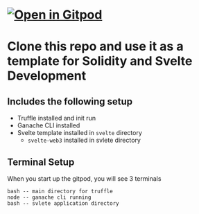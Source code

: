 # [![Open in Gitpod](https://gitpod.io/button/open-in-gitpod.svg)](https://gitpod.io/#https://github.com/rgottleber/hello_solidity)

# Clone this repo and use it as a template for Solidity and Svelte Development

## Includes the following setup
- Truffle installed and init run
- Ganache CLI installed
- Svelte template installed in `svelte` directory
    - `svelte-web3` installed in svlete directory

## Terminal Setup
When you start up the gitpod, you will see 3 terminals
``` 
bash -- main directory for truffle
node -- ganache cli running
bash -- svlete application directory
```